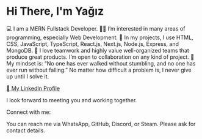 <h1>Hi There, I'm Yağız</h1>

💻 I am a MERN Fullstack Developer.
👨‍💻 I’m interested in many areas of programming, especially Web Development.
📝 In my projects, I use HTML, CSS, JavaScript, TypeScript, React.js, Next.js, Node.js, Express, and MongoDB.
🤝 I love teamwork and highly value well-organized teams that produce great products. I’m open to collaboration on any kind of project.
💪 My mindset is: “No one has ever walked without stumbling, and no one has ever run without falling.” No matter how difficult a problem is, I never give up until I solve it.

[📂 My LinkedIn Profile](https://www.linkedin.com/in/yagizkarabulut/)

I look forward to meeting you and working together.

Connect with me:

You can reach me via WhatsApp, GitHub, Discord, or Steam. Please ask for contact details.

